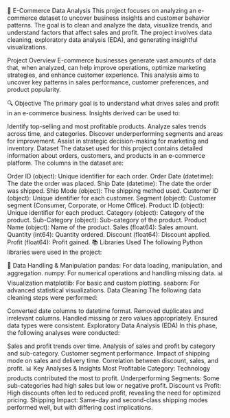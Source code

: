 🛒 E-Commerce Data Analysis
This project focuses on analyzing an e-commerce dataset to uncover business insights and customer behavior patterns. The goal is to clean and analyze the data, visualize trends, and understand factors that affect sales and profit. The project involves data cleaning, exploratory data analysis (EDA), and generating insightful visualizations.

Project Overview
E-commerce businesses generate vast amounts of data that, when analyzed, can help improve operations, optimize marketing strategies, and enhance customer experience. This analysis aims to uncover key patterns in sales performance, customer preferences, and product popularity.

🔍 Objective
The primary goal is to understand what drives sales and profit in an e-commerce business. Insights derived can be used to:

Identify top-selling and most profitable products.
Analyze sales trends across time, and categories.
Discover underperforming segments and areas for improvement.
Assist in strategic decision-making for marketing and inventory.
Dataset
The dataset used for this project contains detailed information about orders, customers, and products in an e-commerce platform. The columns in the dataset are:

Order ID (object): Unique identifier for each order.
Order Date (datetime): The date the order was placed.
Ship Date (datetime): The date the order was shipped.
Ship Mode (object): The shipping method used.
Customer ID (object): Unique identifier for each customer.
Segment (object): Customer segment (Consumer, Corporate, or Home Office).
Product ID (object): Unique identifier for each product.
Category (object): Category of the product.
Sub-Category (object): Sub-category of the product.
Product Name (object): Name of the product.
Sales (float64): Sales amount.
Quantity (int64): Quantity ordered.
Discount (float64): Discount applied.
Profit (float64): Profit gained.
📚 Libraries Used
The following Python libraries were used in the project:

🔧 Data Handling & Manipulation
pandas: For data loading, manipulation, and aggregation.
numpy: For numerical operations and handling missing data.
📊 Visualization
matplotlib: For basic and custom plotting.
seaborn: For advanced statistical visualizations.
Data Cleaning
The following data cleaning steps were performed:

Converted date columns to datetime format.
Removed duplicates and irrelevant columns.
Handled missing or zero values appropriately.
Ensured data types were consistent.
Exploratory Data Analysis (EDA)
In this phase, the following analyses were conducted:

Sales and profit trends over time.
Analysis of sales and profit by category and sub-category.
Customer segment performance.
Impact of shipping mode on sales and delivery time.
Correlation between discount, sales, and profit.
📊 Key Analyses & Insights
Most Profitable Category: Technology products contributed the most to profit.
Underperforming Segments: Some sub-categories had high sales but low or negative profit.
Discount vs Profit: High discounts often led to reduced profit, revealing the need for optimized pricing.
Shipping Impact: Same-day and second-class shipping modes performed well, but with differing cost implications.

